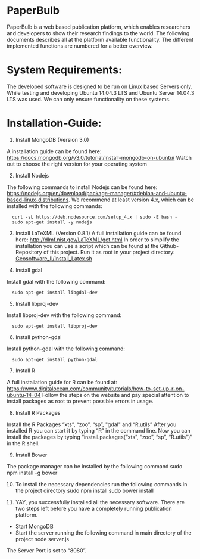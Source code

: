 # PaperBulb

PaperBulb is a web based publication platform, which enables researchers and developers to show their research findings to the world. 
The following documents describes all at the platform available functionality. The different implemented functions are numbered for a better overview.

# System Requirements:

The developed software is designed to be run on Linux based Servers only. While testing and developing Ubuntu 14.04.3 LTS and Ubuntu Server 14.04.3 LTS was used. We can only ensure functionality on these systems. 

# Installation-Guide:

1.	Install MongoDB (Version 3.0) 

  A installation guide can be found here:
  https://docs.mongodb.org/v3.0/tutorial/install-mongodb-on-ubuntu/
  Watch out to choose the right version for your operating system
  
2.	Install Nodejs

  The following commands to install Nodejs can be found here:
  https://nodejs.org/en/download/package-manager/#debian-and-ubuntu-based-linux-distributions. 
  We recommend at least version 4.x, which can be installed with the following commands:

      curl -sL https://deb.nodesource.com/setup_4.x | sudo -E bash -
      sudo apt-get install -y nodejs

3.	Install LaTeXML (Version 0.8.1)
  A full installation guide can be found here:
  http://dlmf.nist.gov/LaTeXML/get.html
  In order to simplify the installation you can use a script which can be found at the Github-Repository of this project. Run it as     root in your project directory:
  [Geosoftware_II/Install_Latex.sh](https://github.com/McMorri/Geosoftware_II/blob/master/Install_Latex.sh)

4.  Install gdal

  Install gdal with the following command:
  
      sudo apt-get install libgdal-dev

5.  Install libproj-dev

  Install libproj-dev with the following command:

      sudo apt-get install libproj-dev

6.  Install python-gdal

  Install python-gdal with the following command:

      sudo apt-get install python-gdal

7.	Install R 

  A full installation guide for R can be found at:
  https://www.digitalocean.com/community/tutorials/how-to-set-up-r-on-ubuntu-14-04
  Follow the steps on the website and pay special attention to install packages as root to prevent possible errors in usage.	

8.	Install R Packages

  Install the R Packages “xts”, “zoo”, “sp”, "gdal" and “R.utils”
  After you installed R you can start it by typing “R” in the command line. Now you can install the packages by typing                  “install.packages(“xts”, “zoo”, “sp”, “R.utils”)” in the R shell. 

9.	Install Bower 

  The package manager can be installed by the following command
  sudo npm install -g bower

10.	To install the necessary dependencies run the following commands in the project directory
    sudo npm install
    sudo bower install

11.	YAY, you successfully installed all the necessary software. There are two steps left before you have a completely running publication platform.

  +	Start MongoDB
  +	Start the server running the following command in main directory of the project 
node server.js 


The Server Port is set to “8080”. 
